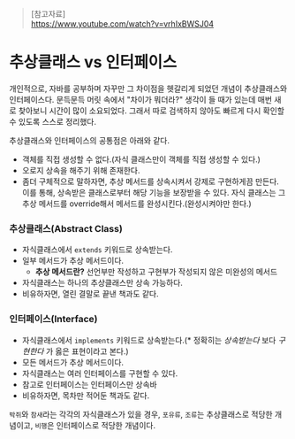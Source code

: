 > [참고자료]  
> https://www.youtube.com/watch?v=vrhIxBWSJ04  

# 추상클래스 vs 인터페이스

개인적으로, 자바를 공부하며 자꾸만 그 차이점을 헷갈리게 되었던 개념이 추상클래스와 인터페이스다. 문득문득 머릿 속에서 "차이가 뭐더라?" 생각이 들 때가 있는데 매번 새로 찾아보니 시간이 많이 소요되었다. 그래서 따로 검색하지 않아도 빠르게 다시 확인할 수 있도록 스스로 정리했다.

추상클래스와 인터페이스의 공통점은 아래와 같다.

- 객체를 직접 생성할 수 없다.(자식 클래스만이 객체를 직접 생성할 수 있다.)
- 오로지 상속을 해주기 위해 존재한다.
- 좀더 구체적으로 말하자면, 추상 메서드를 상속시켜서 강제로 구현하게끔 만든다. 이를 통해, 상속받은 클래스로부터 해당 기능을 보장받을 수 있다. 자식 클래스는 그 추상 메서드를 override해서 메서드를 완성시킨다.(완성시켜야만 한다.)

### 추상클래스(Abstract Class)
- 자식클래스에서 `extends` 키워드로 상속받는다.
- 일부 메서드가 추상 메서드이다.
    * **추상 메서드란?** 선언부만 작성하고 구현부가 작성되지 않은 미완성의 메서드
- 자식클래스는 하나의 추상클래스만 상속 가능하다.
- 비유하자면, 열린 결말로 끝낸 책과도 같다.

### 인터페이스(Interface)
- 자식클래스에서 `implements` 키워드로 상속받는다.(* 정확히는 _상속받는다_ 보다 _구현한다_ 가 옳은 표현이라고 본다.)
- 모든 메서드가 추상 메서드이다.
- 자식클래스는 여러 인터페이스를 구현할 수 있다.
- 참고로 인터페이스는 인터페이스만 상속바
- 비유하자면, 목차만 적어둔 책과도 같다.  


`박쥐`와 `참새`라는 각각의 자식클래스가 있을 경우, `포유류`, `조류`는 추상클래스로 적당한 개념이고, `비행`은 인터페이스로 적당한 개념이다.  
